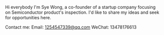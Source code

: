 Hi everybody I'm Sye Wong, a co-founder of a startup company focusing on Semiconductor product's inspection. I'd like to share my ideas and seek for opportunities here.

Contact me:
Email:    1254547339@qq.com
WeChat:   13478176613
